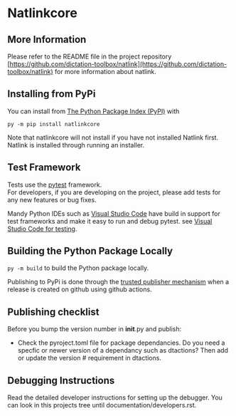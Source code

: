 
# Natlinkcore 

## More Information
 Please refer to the README file in the project repository [https://github.com/dictation-toolbox/natlink](https://github.com/dictation-toolbox/natlink) for more information about natlink.

## Installing from PyPi
You can install from [The Python Package Index (PyPI)](https://pypi.org/) with 

`py -m pip install natlinkcore`

Note that natlinkcore will not install if you have not installed Natlink first.  Natlink is installed through running an installer.

 
## Test Framework
Tests use the [pytest](https://docs.pytest.org/) framework.  
For developers, if you are developing on the project, please add tests for any new features or bug
fixes.  

Mandy Python IDEs such as [Visual Studio Code](https://code.visualstudio.com/) have build in support for test frameworks and make it easy to run and debug pytest.   see [Visual Studio Code for testing](https://code.visualstudio.com/docs/python/testing).


## Building the Python Package Locally

`py -m build` to build the Python package locally.

Publishing to PyPi is done through the [trusted publisher mechanism](https://docs.pypi.org/trusted-publishers/using-a-publisher/) when a release is created on github using github actions. 


## Publishing checklist
Before you bump the version number in __init__.py and publish:
- Check the pyroject.toml file for package dependancies.  Do you need a specfic or newer version of
a dependancy such as dtactions?  Then add or update the version # requirement in dtactions.  

## Debugging Instructions

Read the detailed developer instructions for setting up the debugger.  You can look in this projects tree until 
documentation/developers.rst.

